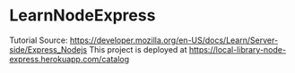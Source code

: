 # LearnNodeExpress

Tutorial Source: https://developer.mozilla.org/en-US/docs/Learn/Server-side/Express_Nodejs
This project is deployed at https://local-library-node-express.herokuapp.com/catalog
